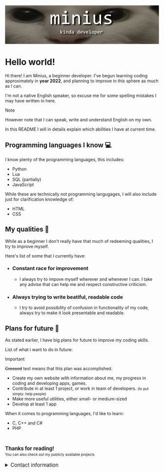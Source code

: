 ![Banner](images/banner.png)

# Hello world!
Hi there! I am Minius, a beginner developer. I've begun learning coding approximately in **year 2022**, and planning to improve in this sphere as much as I can.

I'm not a native English speaker, so excuse me for some spelling mistakes I may have written in here.

> [!NOTE]
> However note that I can speak, write and understand English on my own.

In this README I will in details explain which abilities I have at current time.

## Programming languages I know 💻
I know plenty of the programming languages, this includes:

- Python
- Lua
- SQL (partially)
- JavaScript

While these are technically not programming langugages, I will also include just for clarification knowledge of:

- HTML
- CSS

## My qualities 🏅
While as a beginner I don't really have that much of redeeming qualities, I try to improve myself.

Here's list of some that I currently have:

- ### Constant race for improvement
    - I always try to impove myself wherever and whenever I can. I take any advise that can help me and respect constructive criticism.
- ### Always trying to write beatiful, readable code
    - I try to avoid possibility of confusion in functionality of my code, always try to make it look presentable and readable.

## Plans for future 📝
As stated earlier, I have big plans for future to improve my coding skills.

List of what i want to do in future:

> [!IMPORTANT]
> ~~Crossed~~ text means that this plan was accomplished.

- Create my own website with information about me, my progress in coding and developing apps, games.
- Contribute in at least 1 project, or work in team of developers. <small>(to put simply: help people)</small>
- Make more useful utilities, either small- or medium-sized
- Develop at least 1 app

When it comes to programming languages, I'd like to learn:

- C, C++ and C#
- PHP

<br>
<br>

<big>
    <b>Thanks for reading!</b>
</big>

<br>

<small>
    You can also check out my publicly available projects
</small>

<br>
<br>

<big>
    <details>
        <summary>Contact information</summary>
        <li>
            <a href="https://example.com">
                Discord
            </a>
        </li>
    </details>
</big>